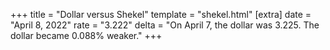 +++
title = "Dollar versus Shekel"
template = "shekel.html"
[extra]
date = "April  8, 2022"
rate = "3.222"
delta = "On April  7, the dollar was 3.225. The dollar became 0.088% weaker."
+++
